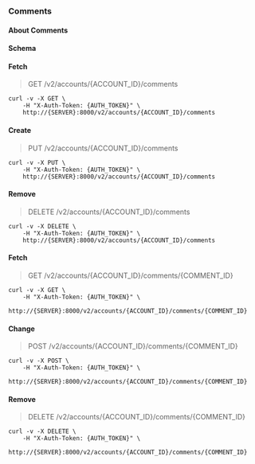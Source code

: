 ### Comments

#### About Comments

#### Schema



#### Fetch

> GET /v2/accounts/{ACCOUNT_ID}/comments

```shell
curl -v -X GET \
    -H "X-Auth-Token: {AUTH_TOKEN}" \
    http://{SERVER}:8000/v2/accounts/{ACCOUNT_ID}/comments
```

#### Create

> PUT /v2/accounts/{ACCOUNT_ID}/comments

```shell
curl -v -X PUT \
    -H "X-Auth-Token: {AUTH_TOKEN}" \
    http://{SERVER}:8000/v2/accounts/{ACCOUNT_ID}/comments
```

#### Remove

> DELETE /v2/accounts/{ACCOUNT_ID}/comments

```shell
curl -v -X DELETE \
    -H "X-Auth-Token: {AUTH_TOKEN}" \
    http://{SERVER}:8000/v2/accounts/{ACCOUNT_ID}/comments
```

#### Fetch

> GET /v2/accounts/{ACCOUNT_ID}/comments/{COMMENT_ID}

```shell
curl -v -X GET \
    -H "X-Auth-Token: {AUTH_TOKEN}" \
    http://{SERVER}:8000/v2/accounts/{ACCOUNT_ID}/comments/{COMMENT_ID}
```

#### Change

> POST /v2/accounts/{ACCOUNT_ID}/comments/{COMMENT_ID}

```shell
curl -v -X POST \
    -H "X-Auth-Token: {AUTH_TOKEN}" \
    http://{SERVER}:8000/v2/accounts/{ACCOUNT_ID}/comments/{COMMENT_ID}
```

#### Remove

> DELETE /v2/accounts/{ACCOUNT_ID}/comments/{COMMENT_ID}

```shell
curl -v -X DELETE \
    -H "X-Auth-Token: {AUTH_TOKEN}" \
    http://{SERVER}:8000/v2/accounts/{ACCOUNT_ID}/comments/{COMMENT_ID}
```

